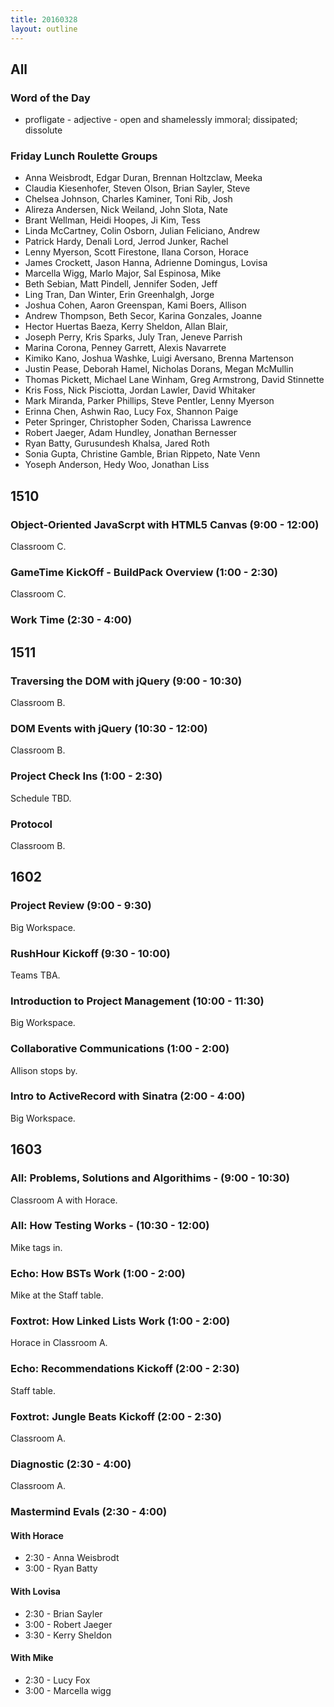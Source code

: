 ```yaml
---
title: 20160328
layout: outline
---
```


## All

### Word of the Day
* profligate - adjective - open and shamelessly immoral; dissipated;
dissolute

### Friday Lunch Roulette Groups

* Anna Weisbrodt, Edgar Duran, Brennan Holtzclaw, Meeka
* Claudia Kiesenhofer, Steven Olson, Brian Sayler, Steve
* Chelsea Johnson, Charles Kaminer, Toni Rib, Josh
* Alireza Andersen, Nick Weiland, John Slota, Nate
* Brant Wellman, Heidi Hoopes, Ji Kim, Tess
* Linda McCartney, Colin Osborn, Julian Feliciano, Andrew
* Patrick Hardy, Denali Lord, Jerrod Junker, Rachel
* Lenny Myerson, Scott Firestone, Ilana Corson, Horace
* James Crockett, Jason Hanna, Adrienne Domingus, Lovisa
* Marcella Wigg, Marlo Major, Sal Espinosa, Mike
* Beth Sebian, Matt Pindell, Jennifer Soden, Jeff
* Ling Tran, Dan Winter, Erin Greenhalgh, Jorge
* Joshua Cohen, Aaron Greenspan, Kami Boers, Allison
* Andrew Thompson, Beth Secor, Karina Gonzales, Joanne
* Hector Huertas Baeza, Kerry Sheldon, Allan Blair,
* Joseph Perry, Kris Sparks, July Tran, Jeneve Parrish
* Marina Corona, Penney Garrett, Alexis Navarrete
* Kimiko Kano, Joshua Washke, Luigi Aversano, Brenna Martenson
* Justin Pease, Deborah Hamel, Nicholas Dorans, Megan McMullin
* Thomas Pickett, Michael Lane Winham, Greg Armstrong, David Stinnette
* Kris Foss, Nick Pisciotta, Jordan Lawler, David Whitaker
* Mark Miranda, Parker Phillips, Steve Pentler, Lenny Myerson
* Erinna Chen, Ashwin Rao, Lucy Fox, Shannon Paige
* Peter Springer, Christopher Soden, Charissa Lawrence
* Robert Jaeger, Adam Hundley, Jonathan Bernesser
* Ryan Batty, Gurusundesh Khalsa, Jared Roth
* Sonia Gupta, Christine Gamble, Brian Rippeto, Nate Venn
* Yoseph Anderson, Hedy Woo, Jonathan Liss


## 1510

### Object-Oriented JavaScrpt with HTML5 Canvas (9:00 - 12:00)

Classroom C.

### GameTime KickOff - BuildPack Overview (1:00 - 2:30)

Classroom C.

### Work Time (2:30 - 4:00)


## 1511

### Traversing the DOM with jQuery (9:00 - 10:30)

Classroom B.

### DOM Events with jQuery (10:30 - 12:00)

Classroom B.

### Project Check Ins (1:00 - 2:30)

Schedule TBD.

### Protocol

Classroom B.


## 1602

### Project Review (9:00 - 9:30)

Big Workspace.

### RushHour Kickoff (9:30 - 10:00)

Teams TBA.

### Introduction to Project Management (10:00 - 11:30)

Big Workspace.

### Collaborative Communications (1:00 - 2:00)

Allison stops by.

### Intro to ActiveRecord with Sinatra (2:00 - 4:00)

Big Workspace.


## 1603

### All: Problems, Solutions and Algorithims - (9:00 - 10:30)

Classroom A with Horace.

### All: How Testing Works - (10:30 - 12:00)

Mike tags in.

### Echo: How BSTs Work (1:00 - 2:00)

Mike at the Staff table.

### Foxtrot: How Linked Lists Work (1:00 - 2:00)

Horace in Classroom A.

### Echo: Recommendations Kickoff (2:00 - 2:30)

Staff table.

### Foxtrot: Jungle Beats Kickoff (2:00 - 2:30)

Classroom A.

### Diagnostic (2:30 - 4:00)

Classroom A.

### Mastermind Evals (2:30 - 4:00)

#### With Horace
* 2:30 - Anna Weisbrodt
* 3:00 - Ryan Batty

#### With Lovisa
* 2:30 -  Brian Sayler
* 3:00 -  Robert Jaeger
* 3:30 -  Kerry Sheldon

#### With Mike
* 2:30 - Lucy Fox
* 3:00 - Marcella wigg

